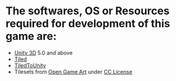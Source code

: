 # The softwares, OS or Resources required for development of this game are:

- [Unity 3D](https://unity3d.com/5) 5.0 and above 
- [Tiled](http://www.mapeditor.org/)
- [TiledToUnity](http://www.seanba.com/tiled2unity)
- Tilesets from [Open Game Art](http://opengameart.org/) under [CC License](http://creativecommons.org/publicdomain/)
